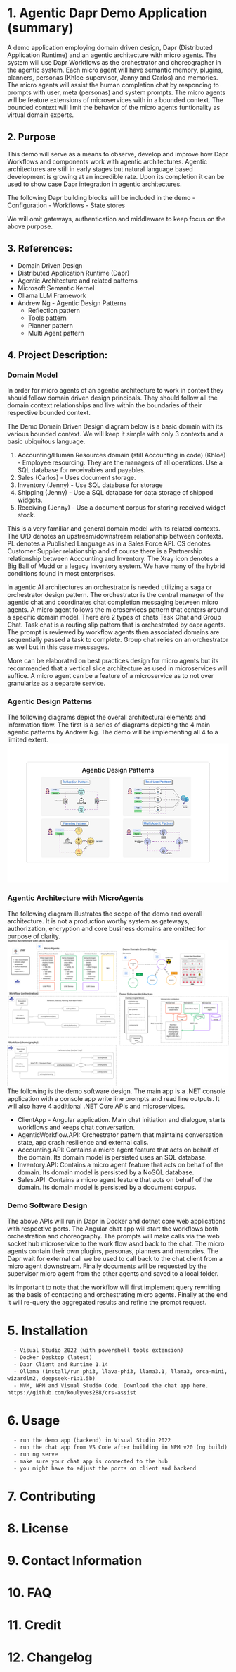 # 1. Agentic Dapr Demo Application (summary)
A demo application employing domain driven design, Dapr (Distributed Application Runtime) and an agentic architecture with micro agents. The system will use Dapr Workflows as the orchestrator and choreographer in the agentic system. Each micro agent will have semantic memory, plugins, planners, personas (Khloe-supervisor, Jenny and Carlos) and memories. The micro agents will assist the human completion chat by responding to prompts with user, meta (personas) and system prompts. The micro agents will be feature extensions of microservices with in a bounded context. The bounded context will limit the behavior of the micro agents funtionality as virtual domain experts. 
## 2. Purpose 
This demo will serve as a means to observe, develop and improve how Dapr Workflows and components work with agentic architectures. Agentic architectures are still in early stages but natural language based development is growing at an incredible rate. Upon its completion it can be used to show case Dapr integration in agentic architectures. 

The following Dapr building blocks will be included in the demo
      - Configuration
      - Workflows
      - State stores

We will omit gateways, authentication and middleware to keep focus on the above purpose.
## 3. References:
- Domain Driven Design
- Distributed Application Runtime (Dapr)
- Agentic Architecture and related patterns
- Microsoft Semantic Kernel
- Ollama LLM Framework
- Andrew Ng - Agentic Design Patterns
    - Reflection pattern
    - Tools pattern
    - Planner pattern
    - Multi Agent pattern
## 4. Project Description:
### Domain Model
In order for micro agents of an agentic architecture to work in context they should follow domain driven design principals.
They should follow all the domain context relationships and live within the boundaries of their respective bounded context. 

The Demo Domain Driven Design diagram below is a basic domain with its various bounded context. We will keep it simple with only 3 contexts and a basic ubiquitous language.

  1. Accounting/Human Resources domain (still Accounting in code) (Khloe) - Employee resourcing. They are the managers of all operations. Use a SQL database for receivables and payables.
  2. Sales (Carlos) - Uses document storage.
  3. Inventory (Jenny) - Use SQL database for storage
  4. Shipping (Jenny) - Use a SQL database for data storage of shipped widgets.
  5. Receiving (Jenny) - Use a document corpus for storing received widget stock.

This is a very familiar and general domain model with its related contexts. The U/D denotes an upstream/downstream relationship between contexts. PL denotes a Published Language as in a Sales Force API. CS denotes Customer Supplier relationship and of course there is a Partnership relationship between Accounting and Inventory. The Xray icon denotes a Big Ball of Mudd or a legacy inventory system. We have many of the hybrid conditions found in most enterprises.

In agentic AI architectures an orchestrator is needed utilizing a saga or orchestrator design pattern. 
The orchestrator is the central manager of the agentic chat and coordinates chat completion messaging between micro agents. A micro agent follows the microservices pattern that centers around a specific domain model. There are 2 types of chats Task Chat and Group Chat. Task chat is a routing slip pattern that is orchestrated by dapr agents. The prompt is reviewed by workflow agents then associated domains are sequentially passed a task to complete. Group chat relies on an orchestrator as well but in this case messsages. 

More can be elaborated on best practices design for micro agents but its recommended that a vertical slice architecture as used in microservices will suffice. A micro agent can be a feature of a microservice as to not over granularize as a separate service.
### Agentic Design Patterns
The following diagrams depict the overall architectural elements and information flow. The first is a series of diagrams depicting the 4 main agentic patterns by Andrew Ng. The demo will be implementing all 4 to a limited extent.
![Alt text](agentic-design-patterns.png "agentic design patterns image for demo")
### Agentic Architecture with MicroAgents
The following diagram illustrates the scope of the demo and overall architecture. It is not a production worthy system as gateways, authorization, encryption and core business domains are omitted for purpose of clarity.
![Alt text](agenticarchdemo2.png "agentic architecture image for demo")
The following is the demo software design. The main app is a .NET console application with a console app write line prompts and read line outputs. It will also have 4 additional .NET Core APIs and microservices.

- ClientApp - Angular application. Main chat initiation and dialogue, starts workflows and keeps chat conversation.
- AgenticWorkflow.API: Orchestrator pattern that maintains conversation state, app crash resilience and external calls.
- Accounting.API: Contains a micro agent feature that acts on behalf of the domain. Its domain model is persisted uses an SQL database.
- Inventory.API: Contains a micro agent feature that acts on behalf of the domain. Its domain model is persisted by a NoSQL database.
- Sales.API: Contains a micro agent feature that acts on behalf of the domain. Its domain model is persisted by a document corpus.
### Demo Software Design
The above APIs will run in Dapr in Docker and dotnet core web applications with respective ports. The Angular chat app will start the workflows both orchestration and choreography. The prompts will make calls via the web socket hub microservice to the work flow asnd back to the chat. The micro agents contain their own plugins, personas, planners and memories. The Dapr wait for external call we be used to call back to the chat client from a micro agent downstream. Finally documents will be requested by the supervisor micro agent from the other agents and saved to a local folder.

Its important to note that the workflow will first implement query rewriting as the basis of contacting and orchestrating micro agents. Finally at the end it will re-query the aggregated results and refine the prompt request.
# 5. Installation
      - Visual Studio 2022 (with powershell tools extension)
      - Docker Desktop (latest)
      - Dapr Client and Runtime 1.14
      - Ollama (install/run phi3, llava-phi3, llama3.1, llama3, orca-mini, wizardlm2, deepseek-r1:1.5b)
      - NVM, NPM and Visual Studio Code. Download the chat app here. https://github.com/koulyves288/crs-assist
# 6. Usage
      - run the demo app (backend) in Visual Studio 2022
      - run the chat app from VS Code after building in NPM v20 (ng build)
      - run ng serve
      - make sure your chat app is connected to the hub
      - you might have to adjust the ports on client and backend
# 7. Contributing
# 8. License
# 9. Contact Information
# 10. FAQ
# 11. Credit
# 12. Changelog
